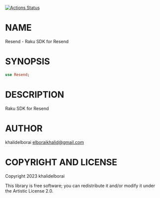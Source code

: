 [![Actions Status](https://github.com/khalidelborai/raku-Resend/actions/workflows/test.yml/badge.svg)](https://github.com/khalidelborai/raku-Resend/actions)

NAME
====

Resend - Raku SDK for Resend

SYNOPSIS
========

```raku
use Resend;
```

DESCRIPTION
===========

Raku SDK for Resend

AUTHOR
======

khalidelborai <elboraikhalid@gmail.com>

COPYRIGHT AND LICENSE
=====================

Copyright 2023 khalidelborai

This library is free software; you can redistribute it and/or modify it under the Artistic License 2.0.

